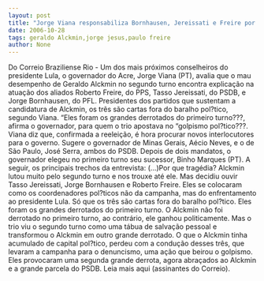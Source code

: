 ```yaml
---
layout: post
title: "Jorge Viana responsabiliza Bornhausen, Jereissati e Freire por derrota de Alckmin"
date: 2006-10-28
tags: geraldo Alckmin,jorge jesus,paulo freire
author: None
---
```

Do Correio Braziliense
Rio - Um dos mais próximos conselheiros do presidente Lula, o governador do Acre, Jorge Viana (PT), avalia que o mau desempenho de Geraldo Alckmin no segundo turno encontra explicação na atuação dos aliados Roberto Freire, do PPS, Tasso Jereissati, do PSDB, e Jorge Bornhausen, do PFL. Presidentes dos partidos que sustentam a candidatura de Alckmin, os três são cartas fora do baralho pol?tico, segundo Viana. “Eles foram os grandes derrotados do primeiro turno???, afirma o governador, para quem o trio apostava no “golpismo pol?tico???. Viana diz que, confirmada a reeleição, é hora procurar novos interlocutores para o governo. Sugere o governador de Minas Gerais, Aécio Neves, e o de São Paulo, José Serra, ambos do PSDB. Depois de dois mandatos, o governador elegeu no primeiro turno seu sucessor, Binho Marques (PT). A seguir, os principais trechos da entrevista:
(...)Por que tragédia? Alckmin lutou muito pelo segundo turno e nos trouxe até ele. Mas decidiu ouvir Tasso Jereissati, Jorge Bornhausen e Roberto Freire. Eles se colocaram como os coordenadores pol?ticos não da campanha, mas do enfrentamento ao presidente Lula. Só que os três são cartas fora do baralho pol?tico. Eles foram os grandes derrotados do primeiro turno. O Alckmin não foi derrotado no primeiro turno, ao contrário, ele ganhou politicamente. Mas o trio viu o segundo turno como uma tábua de salvação pessoal e transformou o Alckmin em outro grande derrotado. O que o Alckmin tinha acumulado de capital pol?tico, perdeu com a condução desses três, que levaram a campanha para o denuncismo, uma ação que beirou o golpismo. Eles provocaram uma segunda grande derrota, agora abraçados ao Alckmin e a grande parcela do PSDB.
Leia mais aqui (assinantes do Correio). 